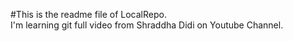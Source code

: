 #This is the readme file of LocalRepo.<br>
I'm learning git full video from Shraddha Didi on Youtube Channel.